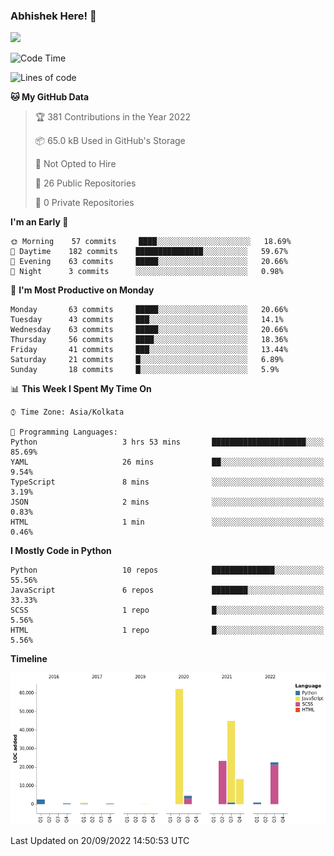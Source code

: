 ### Abhishek Here! 👋
![](https://komarev.com/ghpvc/?username=5parkp1ug&color=green)

<!--
**5parkp1ug/5parkp1ug** is a ✨ _special_ ✨ repository because its `README.md` (this file) appears on your GitHub profile.

Here are some ideas to get you started:

- 🔭 I’m currently working on ...
- 🌱 I’m currently learning ...
- 👯 I’m looking to collaborate on ...
- 🤔 I’m looking for help with ...
- 💬 Ask me about ...
- 📫 How to reach me: ...
- 😄 Pronouns: ...
- ⚡ Fun fact: ...
-->

<!--START_SECTION:waka-->
![Code Time](http://img.shields.io/badge/Code%20Time-474%20hrs%2016%20mins-blue)

![Lines of code](https://img.shields.io/badge/From%20Hello%20World%20I%27ve%20Written-175%20Thousand%20lines%20of%20code-blue)

**🐱 My GitHub Data** 

> 🏆 381 Contributions in the Year 2022
 > 
> 📦 65.0 kB Used in GitHub's Storage 
 > 
> 🚫 Not Opted to Hire
 > 
> 📜 26 Public Repositories 
 > 
> 🔑 0 Private Repositories  
 > 
**I'm an Early 🐤** 

```text
🌞 Morning    57 commits     ████░░░░░░░░░░░░░░░░░░░░░   18.69% 
🌆 Daytime    182 commits    ███████████████░░░░░░░░░░   59.67% 
🌃 Evening    63 commits     █████░░░░░░░░░░░░░░░░░░░░   20.66% 
🌙 Night      3 commits      ░░░░░░░░░░░░░░░░░░░░░░░░░   0.98%

```
📅 **I'm Most Productive on Monday** 

```text
Monday       63 commits     █████░░░░░░░░░░░░░░░░░░░░   20.66% 
Tuesday      43 commits     ███░░░░░░░░░░░░░░░░░░░░░░   14.1% 
Wednesday    63 commits     █████░░░░░░░░░░░░░░░░░░░░   20.66% 
Thursday     56 commits     ████░░░░░░░░░░░░░░░░░░░░░   18.36% 
Friday       41 commits     ███░░░░░░░░░░░░░░░░░░░░░░   13.44% 
Saturday     21 commits     █░░░░░░░░░░░░░░░░░░░░░░░░   6.89% 
Sunday       18 commits     █░░░░░░░░░░░░░░░░░░░░░░░░   5.9%

```


📊 **This Week I Spent My Time On** 

```text
⌚︎ Time Zone: Asia/Kolkata

💬 Programming Languages: 
Python                   3 hrs 53 mins       █████████████████████░░░░   85.69% 
YAML                     26 mins             ██░░░░░░░░░░░░░░░░░░░░░░░   9.54% 
TypeScript               8 mins              ░░░░░░░░░░░░░░░░░░░░░░░░░   3.19% 
JSON                     2 mins              ░░░░░░░░░░░░░░░░░░░░░░░░░   0.83% 
HTML                     1 min               ░░░░░░░░░░░░░░░░░░░░░░░░░   0.46%

```

**I Mostly Code in Python** 

```text
Python                   10 repos            ██████████████░░░░░░░░░░░   55.56% 
JavaScript               6 repos             ████████░░░░░░░░░░░░░░░░░   33.33% 
SCSS                     1 repo              █░░░░░░░░░░░░░░░░░░░░░░░░   5.56% 
HTML                     1 repo              █░░░░░░░░░░░░░░░░░░░░░░░░   5.56%

```


**Timeline**

![Chart not found](https://raw.githubusercontent.com/5parkp1ug/5parkp1ug/master/charts/bar_graph.png) 


 Last Updated on 20/09/2022 14:50:53 UTC
<!--END_SECTION:waka-->
